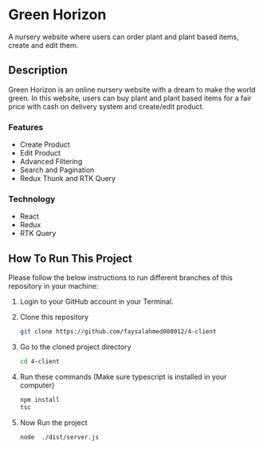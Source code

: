 # Green Horizon

A nursery website where users can order plant and plant based items, create and edit them.

## Description

Green Horizon is an online nursery website with a dream to make the world green. In this website, users can buy plant and plant based items for a fair price with cash on delivery system and create/edit product.

### Features

- Create Product
- Edit Product
- Advanced Filtering
- Search and Pagination
- Redux Thunk and RTK Query

### Technology

- React
- Redux
- RTK Query

## How To Run This Project

Please follow the below instructions to run different branches of this repository in your machine:

1. Login to your GitHub account in your Terminal.

2. Clone this repository
   ```sh
   git clone https://github.com/faysalahmed000012/4-client
   ```
3. Go to the cloned project directory
   ```sh
   cd 4-client
   ```
4. Run these commands (Make sure typescript is installed in your computer)
   ```sh
   npm install
   tsc
   ```
5. Now Run the project
   ```sh
   node  ./dist/server.js
   ```
